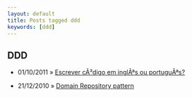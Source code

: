 ```yaml
---
layout: default
title: Posts tagged ddd
keywords: [ddd]
---
```

<h2 class="category">DDD</h2>
<ul class="posts">
<li>
<p>
<span class="date">01/10/2011</span> &raquo;
<a href="/blog/escrever-codigo-em-ingles-ou-portugues">Escrever cÃ³digo em inglÃªs ou portuguÃªs?</a>
</p>
</li>
<li>
<p>
<span class="date">21/12/2010</span> &raquo;
<a href="/blog/domain-repository-pattern">Domain Repository pattern</a>
</p>
</li>
</ul>
